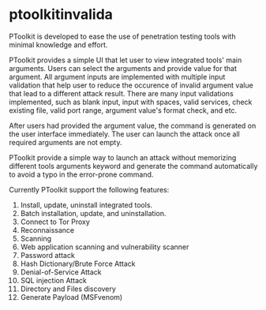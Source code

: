# ptoolkitinvalida
PToolkit is developed to ease the use of penetration testing tools with minimal knowledge and effort.

PToolkit provides a simple UI that let user to view integrated tools' main arguments. Users can select the arguments and provide value for that argument.
All argument inputs are implemented with multiple input validation that help user to reduce the occurence of invalid argument value that lead to a different attack result.
There are many input validations implemented, such as blank input, input with spaces, valid services, check existing file, valid port range, argument value's format check, and etc.

After users had provided the argument value, the command is generated on the user interface immediately. The user can launch the attack once all required arguments are not empty.

PToolkit provide a simple way to launch an attack without memorizing different tools arguments keyword and generate the command automatically to avoid a typo in the error-prone command.

Currently PToolkit support the following features:

1. Install, update, uninstall integrated tools.
2. Batch installation, update, and uninstallation.
3. Connect to Tor Proxy
4. Reconnaissance
5. Scanning
6. Web application scanning and vulnerability scanner
7. Password attack
8. Hash Dictionary/Brute Force Attack
9. Denial-of-Service Attack
10. SQL injection Attack
11. Directory and Files discovery
12. Generate Payload (MSFvenom)
